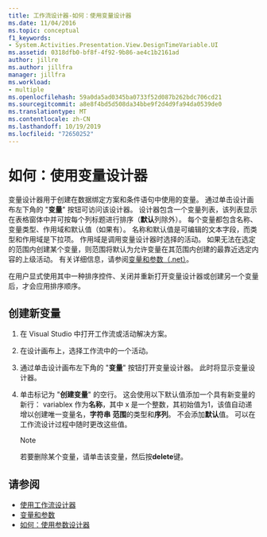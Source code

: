 ```yaml
---
title: 工作流设计器-如何：使用变量设计器
ms.date: 11/04/2016
ms.topic: conceptual
f1_keywords:
- System.Activities.Presentation.View.DesignTimeVariable.UI
ms.assetid: 0318dfb0-bf8f-4f92-9b86-ae4c1b2161ad
author: jillre
ms.author: jillfra
manager: jillfra
ms.workload:
- multiple
ms.openlocfilehash: 59a0da5ad0345ba0733f52d087b262bdc706cd21
ms.sourcegitcommit: a8e8f4bd5d508da34bbe9f2d4d9fa94da0539de0
ms.translationtype: MT
ms.contentlocale: zh-CN
ms.lasthandoff: 10/19/2019
ms.locfileid: "72650252"
---
```

# <a name="how-to-use-the-variable-designer"></a>如何：使用变量设计器

变量设计器用于创建在数据绑定方案和条件语句中使用的变量。 通过单击设计画布左下角的 "**变量**" 按钮可访问该设计器。 设计器包含一个变量列表，该列表显示在表格窗体中并可按每个列标题进行排序（**默认**列除外）。 每个变量都包含名称、变量类型、作用域和默认值（如果有）。 名称和默认值是可编辑的文本字段，而类型和作用域是下拉项。 作用域是调用变量设计器时选择的活动。 如果无法在选定的范围内创建某个变量，则范围将默认为允许变量在其范围内创建的最靠近选定内容的上级活动。 有关详细信息，请参阅[变量和参数（.net）](/dotnet/framework/windows-workflow-foundation/variables-and-arguments)。

 在用户显式使用其中一种排序控件、关闭并重新打开变量设计器或创建另一个变量后，才会应用排序顺序。

## <a name="to-create-a-new-variable"></a>创建新变量

1. 在 Visual Studio 中打开工作流或活动解决方案。

2. 在设计画布上，选择工作流中的一个活动。

3. 通过单击设计画布左下角的 "**变量**" 按钮打开变量设计器。 此时将显示变量设计器。

4. 单击标记为 "**创建变量**" 的空行。 这会使用以下默认值添加一个具有新变量的新行： variablex 作为**名称**，其中 x 是一个整数，其初始值为1，该值自动递增以创建唯一变量名，**字符串** **范围**的类型和**序列**。 不会添加**默认**值。 可以在工作流设计过程中随时更改这些值。

    > [!NOTE]
    > 若要删除某个变量，请单击该变量，然后按**delete**键。

## <a name="see-also"></a>请参阅

- [使用工作流设计器](developing-applications-with-the-workflow-designer.md)
- [变量和参数](/dotnet/framework/windows-workflow-foundation/variables-and-arguments)
- [如何：使用参数设计器](../workflow-designer/how-to-use-the-argument-designer.md)